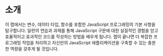# 소개

이 랩에서는 변수, 데이터 타입, 함수를 포함한 JavaScript 프로그래밍의 기본 사항을 탐구합니다. 일련의 연습과 과제를 통해 JavaScript 구문에 대한 실질적인 경험을 얻고 효율적이고 효과적인 코드를 작성하는 방법을 배우게 됩니다. 랩이 끝나면 더 복잡한 프로그래밍 작업을 처리하고 자신만의 JavaScript 애플리케이션을 구축할 수 있는 충분한 역량을 갖추게 될 것입니다.
